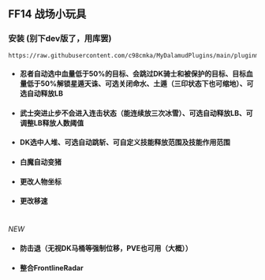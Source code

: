<h2>FF14 战场小玩具</h2>

<h3>安装 (别下dev版了，用库罢)</h3>

```
https://raw.githubusercontent.com/c98cmka/MyDalamudPlugins/main/pluginmaster.json
```

- <h4>忍者自动选中血量低于50%的目标、会跳过DK骑士和被保护的目标、目标血量低于50%解锁星遁天诛、可选关闭命水、土遁（三印状态下也可缩地）、可选自动释放LB</h4>

- <h4>武士突进止步不会进入连击状态（能连续放三次冰雪）、可选自动释放LB、可调整LB释放人数阈值</h4>

- <h4>DK选中人堆、可选自动跳斩、可自定义技能释放范围及技能作用范围</h4>

- <h4>白魔自动变猪</h4>

- <h4>更改人物坐标</h4>

- <h4>更改移速</h4>
#
*NEW*
- <h4>防击退（无视DK马桶等强制位移，PVE也可用（大概））</h4>

- <h4>整合FrontlineRadar<h4>
